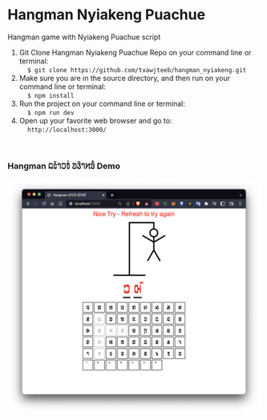 # Hangman Nyiakeng Puachue
Hangman game with Nyiakeng Puachue script

1) Git Clone Hangman Nyiakeng Puachue Repo on your command line or terminal:  
&nbsp;&nbsp;&nbsp;&nbsp;`$ git clone https://github.com/txawjteeb/hangman_nyiakeng.git`
2) Make sure you are in the source directory, and then run on your command line or terminal:  
&nbsp;&nbsp;&nbsp;&nbsp;`$ npm install`
3) Run the project on your command line or terminal:  
&nbsp;&nbsp;&nbsp;&nbsp;`$ npm run dev`
4) Open up your favorite web browser and go to:  
&nbsp;&nbsp;&nbsp;&nbsp;`http://localhost:3000/`
<br />

### Hangman 𞄐𞄦𞄲𞄤𞄎𞄫𞄰 𞄚𞄧𞄲𞄤𞄔𞄬𞄱 Demo
<img src="https://github.com/txawjteeb/nyiakeng_hangman/blob/main/hangman_nyiakeng_loser.png" alt="Hangman 𞄐𞄦𞄲𞄤𞄎𞄫𞄰 𞄚𞄧𞄲𞄤𞄔𞄬𞄱 Loser" width="600"/>
